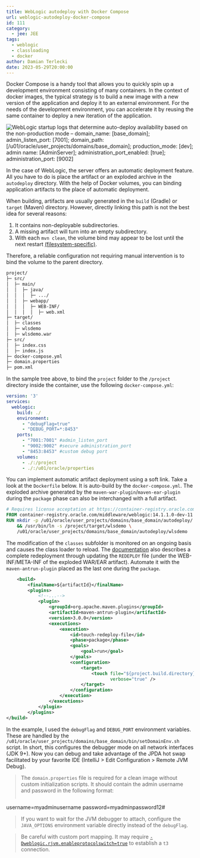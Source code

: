 ```yaml
---
title: WebLogic autodeploy with Docker Compose
url: weblogic-autodeploy-docker-compose
id: 111
category:
  - jee: JEE
tags:
  - weblogic
  - classloading
  - docker
author: Damian Terlecki
date: 2023-05-29T20:00:00
---
```


Docker Compose is a handy tool that allows you to quickly spin up a development environment consisting of many
containers. In the context of docker images, the typical strategy is to build a new image with a new
version of the application and deploy it to an external environment.
For the needs of the development environment, you can accelerate it by reusing the same container to deploy a new iteration of the application.

<img src="/img/hq/wls-autodeploy-project-tree.png" title='WebLogic startup logs that determine auto-deploy availability based on the non-production mode' alt='WebLogic startup logs that determine auto-deploy availability based on the non-production mode – domain_name: [base_domain]; admin_listen_port: [7001]; domain_path: [/u01/oracle/user_projects/domains/base_domain]; production_mode: [dev]; admin name: [AdminServer]; administration_port_enabled: [true]; administration_port: [9002]'>

In the case of WebLogic, the server offers an automatic deployment feature. All you have to do is place the
artifact or an exploded archive in the `autodeploy` directory. With
the help of Docker volumes, you can binding application artifacts to the place of automatic deployment.

When building, artifacts are usually generated in the `build` (Gradle) or `target` (Maven) directory. However, directly linking this path is not the best idea
for several reasons:
1. It contains non-deployable subdirectories.
2. A missing artifact will turn into an empty subdirectory.
3. With each `mvn clean`, the volume bind may appear to be lost until the next restart [(filesystem-specific)](https://pawitp.medium.com/syncing-host-and-container-users-in-docker-39337eff0094).

Therefore, a reliable configuration not requiring manual intervention is to bind the volume to the parent directory.

```bash
project/
├─ src/
│  ├─ main/
│  │  ├─ java/
│  │  │  ├─ .../
│  │  ├─ webapp/
│  │  │  ├─ WEB-INF/
│  │  │  │  ├─ web.xml
├─ target/
│  ├─ classes
│  ├─ wlsdemo
│  ├─ wlsdemo.war
├─ src/
│  ├─ index.css
│  ├─ index.js
├─ docker-compose.yml
├─ domain.properties
├─ pom.xml
```

In the sample tree above, to bind the `project` folder to the `/project` directory inside the container, use the following `docker-compose.yml`:

```yaml
version: '3'
services:
  weblogic:
    build: ./
    environment:
      - "debugFlag=true"
      - "DEBUG_PORT=*:8453"
    ports:
      - "7001:7001" #admin_listen_port
      - "9002:9002" #secure administration_port
      - "8453:8453" #custom debug port
    volumes:
      - ./:/project
      - ./:/u01/oracle/properties
```

You can implement automatic artifact deployment using a soft link. Take a look at the `Dockerfile` below.
It is auto-build by the `docker-compose.yml`. The exploded archive generated by the
`maven-war-plugin`/`maven-ear-plugin` during the `package` phase can also be interchanged with a full artifact.

```Dockerfile
# Requires license acceptation at https://container-registry.oracle.com/ Middleware > WebLogic
FROM container-registry.oracle.com/middleware/weblogic:14.1.1.0-dev-11
RUN mkdir -p /u01/oracle/user_projects/domains/base_domain/autodeploy/ \
    && /usr/bin/ln -s /project/target/wlsdemo \
    /u01/oracle/user_projects/domains/base_domain/autodeploy/wlsdemo
```

The modification of the `classes` subfolder is monitored on an ongoing basis and causes the class loader to reload.
The [documentation](https://docs.oracle.com/en/middleware/standalone/weblogic-server/14.1.1.0/depgd/autodeploy.html)
also describes a complete redeployment through updating the `REDEPLOY` file (under the WEB-INF/META-INF of the
exploded WAR/EAR artifact). Automate it with the `maven-antrun-plugin` placed as the last one during the `package`.

```xml
    <build>
        <finalName>${artifactId}</finalName>
        <plugins>
            <!--...-->
            <plugin>
                <groupId>org.apache.maven.plugins</groupId>
                <artifactId>maven-antrun-plugin</artifactId>
                <version>3.0.0</version>
                <executions>
                    <execution>
                        <id>touch-redeploy-file</id>
                        <phase>package</phase>
                        <goals>
                            <goal>run</goal>
                        </goals>
                        <configuration>
                            <target>
                                <touch file="${project.build.directory}/${project.artifactId}/WEB-INF/REDEPLOY"
                                       verbose="true" />
                            </target>
                        </configuration>
                    </execution>
                </executions>
            </plugin>
        </plugins>
</build>
```

In the example, I used the `debugFlag` and `DEBUG_PORT` environment variables. These are handled by the
`/u01/oracle/user_projects/domains/base_domain/bin/setDomainEnv.sh` script. In short, this configures the debugger mode on all network interfaces (JDK 9+).
Now you can debug
and take advantage of the JPDA hot swap facilitated by your favorite IDE (IntelliJ > Edit Configuration > Remote JVM Debug).

> The `domain.properties` file is required for a clean image without custom initialization scripts. It should contain the admin username and password in the following format:
> ```properties
username=myadminusername
password=myadminpassword12#

> If you want to wait for the JVM debugger to attach, configure the `JAVA_OPTIONS` environment variable directly instead of the `debugFlag`.

> Be careful with custom port mapping. It may require [`-Dweblogic.rjvm.enableprotocolswitch=true`](https://github.com/oracle/docker-images/issues/575#issuecomment-763709171) to establish a `t3` connection.

